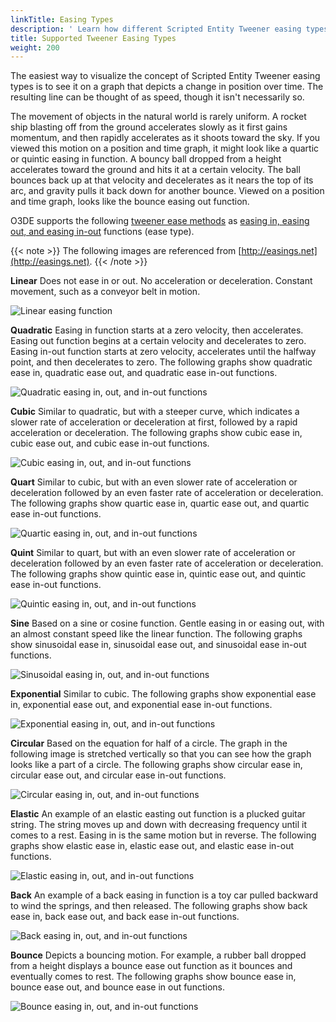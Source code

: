 ```yaml
---
linkTitle: Easing Types
description: ' Learn how different Scripted Entity Tweener easing types affect the appearance of animations in Open 3D Engine. '
title: Supported Tweener Easing Types
weight: 200
---
```


The easiest way to visualize the concept of Scripted Entity Tweener easing types is to see it on a graph that depicts a change in position over time. The resulting line can be thought of as speed, though it isn't necessarily so.

The movement of objects in the natural world is rarely uniform. A rocket ship blasting off from the ground accelerates slowly as it first gains momentum, and then rapidly accelerates as it shoots toward the sky. If you viewed this motion on a position and time graph, it might look like a quartic or quintic easing in function. A bouncy ball dropped from a height accelerates toward the ground and hits it at a certain velocity. The ball bounces back up at that velocity and decelerates as it nears the top of its arc, and gravity pulls it back down for another bounce. Viewed on a position and time graph, looks like the bounce easing out function.

O3DE supports the following [tweener ease methods](../tweener-parameters) as [easing in, easing out, and easing in-out](../tweener-parameters) functions (ease type).

{{< note >}}
The following images are referenced from [http://easings.net](http://easings.net).
{{< /note >}}

**Linear**
Does not ease in or out. No acceleration or deceleration. Constant movement, such as a conveyor belt in motion.

![Linear easing function](/images/user-guide/interactivity/user-interface/animating/tweener-system/concepts/ui-animating-tweener-linear.png)

**Quadratic**
Easing in function starts at a zero velocity, then accelerates.
Easing out function begins at a certain velocity and decelerates to zero.
Easing in-out function starts at zero velocity, accelerates until the halfway point, and then decelerates to zero.
The following graphs show quadratic ease in, quadratic ease out, and quadratic ease in-out functions.

![Quadratic easing in, out, and in-out functions](/images/user-guide/interactivity/user-interface/animating/tweener-system/concepts/ui-animating-tweener-quad.png)

**Cubic**
Similar to quadratic, but with a steeper curve, which indicates a slower rate of acceleration or deceleration at first, followed by a rapid acceleration or deceleration.
The following graphs show cubic ease in, cubic ease out, and cubic ease in-out functions.

![Cubic easing in, out, and in-out functions](/images/user-guide/interactivity/user-interface/animating/tweener-system/concepts/ui-animating-tweener-cubic.png)

**Quart**
Similar to cubic, but with an even slower rate of acceleration or deceleration followed by an even faster rate of acceleration or deceleration.
The following graphs show quartic ease in, quartic ease out, and quartic ease in-out functions.

![Quartic easing in, out, and in-out functions](/images/user-guide/interactivity/user-interface/animating/tweener-system/concepts/ui-animating-tweener-quart.png)

**Quint**
Similar to quart, but with an even slower rate of acceleration or deceleration followed by an even faster rate of acceleration or deceleration.
The following graphs show quintic ease in, quintic ease out, and quintic ease in-out functions.

![Quintic easing in, out, and in-out functions](/images/user-guide/interactivity/user-interface/animating/tweener-system/concepts/ui-animating-tweener-quint.png)

**Sine**
Based on a sine or cosine function. Gentle easing in or easing out, with an almost constant speed like the linear function.
The following graphs show sinusoidal ease in, sinusoidal ease out, and sinusoidal ease in-out functions.

![Sinusoidal easing in, out, and in-out functions](/images/user-guide/interactivity/user-interface/animating/tweener-system/concepts/ui-animating-tweener-sine.png)

**Exponential**
Similar to cubic.
The following graphs show exponential ease in, exponential ease out, and exponential ease in-out functions.

![Exponential easing in, out, and in-out functions](/images/user-guide/interactivity/user-interface/animating/tweener-system/concepts/ui-animating-tweener-cubic.png)

**Circular**
Based on the equation for half of a circle. The graph in the following image is stretched vertically so that you can see how the graph looks like a part of a circle.
The following graphs show circular ease in, circular ease out, and circular ease in-out functions.

![Circular easing in, out, and in-out functions](/images/user-guide/interactivity/user-interface/animating/tweener-system/concepts/ui-animating-tweener-circ.png)

**Elastic**
An example of an elastic easting out function is a plucked guitar string. The string moves up and down with decreasing frequency until it comes to a rest. Easing in is the same motion but in reverse.
The following graphs show elastic ease in, elastic ease out, and elastic ease in-out functions.

![Elastic easing in, out, and in-out functions](/images/user-guide/interactivity/user-interface/animating/tweener-system/concepts/ui-animating-tweener-elastic.png)

**Back**
An example of a back easing in function is a toy car pulled backward to wind the springs, and then released.
The following graphs show back ease in, back ease out, and back ease in-out functions.

![Back easing in, out, and in-out functions](/images/user-guide/interactivity/user-interface/animating/tweener-system/concepts/ui-animating-tweener-back.png)

**Bounce**
Depicts a bouncing motion. For example, a rubber ball dropped from a height displays a bounce ease out function as it bounces and eventually comes to rest.
The following graphs show bounce ease in, bounce ease out, and bounce ease in out functions.

![Bounce easing in, out, and in-out functions](/images/user-guide/interactivity/user-interface/animating/tweener-system/concepts/ui-animating-tweener-bounce.png)
